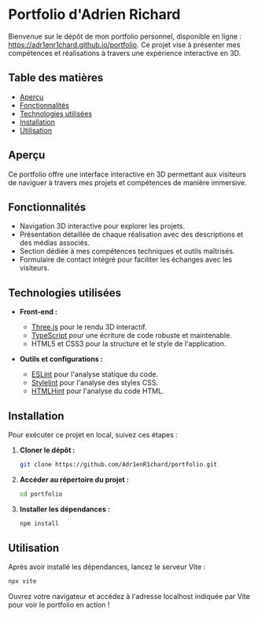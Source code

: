 # Portfolio d'Adrien Richard

Bienvenue sur le dépôt de mon portfolio personnel, disponible en ligne : https://adr1enr1chard.github.io/portfolio. Ce projet vise à présenter mes compétences et réalisations à travers une expérience interactive en 3D.

## Table des matières

- [Aperçu](#aperçu)
- [Fonctionnalités](#fonctionnalités)
- [Technologies utilisées](#technologies-utilisées)
- [Installation](#installation)
- [Utilisation](#utilisation)

## Aperçu

Ce portfolio offre une interface interactive en 3D permettant aux visiteurs de naviguer à travers mes projets et compétences de manière immersive.

## Fonctionnalités

- Navigation 3D interactive pour explorer les projets.
- Présentation détaillée de chaque réalisation avec des descriptions et des médias associés.
- Section dédiée à mes compétences techniques et outils maîtrisés.
- Formulaire de contact intégré pour faciliter les échanges avec les visiteurs.

## Technologies utilisées

- **Front-end :**
  - [Three.js](https://threejs.org/) pour le rendu 3D interactif.
  - [TypeScript](https://www.typescriptlang.org/) pour une écriture de code robuste et maintenable.
  - HTML5 et CSS3 pour la structure et le style de l'application.

- **Outils et configurations :**
  - [ESLint](https://eslint.org/) pour l'analyse statique du code.
  - [Stylelint](https://stylelint.io/) pour l'analyse des styles CSS.
  - [HTMLHint](https://htmlhint.com/) pour l'analyse du code HTML.

## Installation

Pour exécuter ce projet en local, suivez ces étapes :

1. **Cloner le dépôt :**

   ```bash
   git clone https://github.com/Adr1enR1chard/portfolio.git
   ```

2. **Accéder au répertoire du projet :**

   ```bash
   cd portfolio
   ```

3. **Installer les dépendances :**

   ```bash
   npm install
   ```

## Utilisation

Après avoir installé les dépendances, lancez le serveur Vite :

```bash
npx vite
```


Ouvrez votre navigateur et accédez à l'adresse localhost indiquée par Vite pour voir le portfolio en action !
